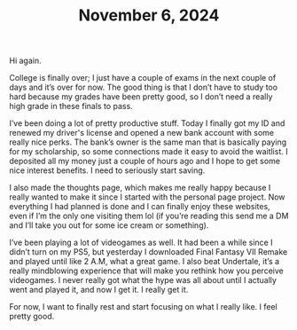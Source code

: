﻿---
title: "November 6, 2024"
pubDate: 2024-11-06
---
Hi again.

College is finally over; I just have a couple of exams in the next couple of days and it’s over for now. The good thing is that I don’t have to study too hard because my grades have been pretty good, so I don’t need a really high grade in these finals to pass.

I’ve been doing a lot of pretty productive stuff. Today I finally got my ID and renewed my driver's license and opened a new bank account with some really nice perks. The bank’s owner is the same man that is basically paying for my scholarship, so some connections made it easy to avoid the waitlist. I deposited all my money just a couple of hours ago and I hope to get some nice interest benefits. I need to seriously start saving.

I also made the thoughts page, which makes me really happy because I really wanted to make it since I started with the personal page project. Now everything I had planned is done and I can finally enjoy these websites, even if I’m the only one visiting them lol (if you’re reading this send me a DM and I’ll take you out for some ice cream or something).

I’ve been playing a lot of videogames as well. It had been a while since I didn’t turn on my PS5, but yesterday I downloaded Final Fantasy VII Remake and played until like 2 A.M, what a great game. I also beat Undertale, it’s a really mindblowing experience that will make you rethink how you perceive videogames. I never really got what the hype was all about until I actually went and played it, and now I get it. I really get it.

For now, I want to finally rest and start focusing on what I really like. I feel pretty good.
